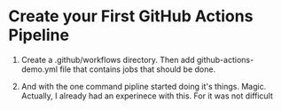 # Create your First GitHub Actions Pipeline

1. Create a .github/workflows directory. Then add github-actions-demo.yml file that contains jobs that should be done.

2. And with the one command pipline started doing it's things. Magic. Actually, I already had an experinece with this. For it was not difficult

```

```
